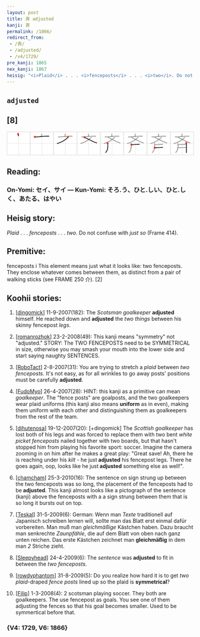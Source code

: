 ```yaml
---
layout: post
title: 斉 adjusted
kanji: 斉
permalink: /1866/
redirect_from:
 - /斉/
 - /adjusted/
 - /v4/1729/
pre_kanji: 1865
nex_kanji: 1867
heisig: "<i>Plaid</i> . . . <i>fenceposts</i> . . . <i>two</i>. Do not confuse with <i>just so</i> (Frame 414). fenceposts i This element means just what it looks like: two fenceposts. They enclose whatever comes between them, as distinct from a pair of walking sticks (see FRAME 250 介). [2]"
---
```


## `adjusted`

## [8]

<div class="stroke"><img src="../images/E69689.png" /></div>

## Reading:

### On-Yomi: セイ、サイ &mdash; Kun-Yomi: そろ.う、ひと.しい、ひと.しく、あたる、はやい

## Heisig story:

<i>Plaid</i> . . . <i>fenceposts</i> . . . <i>two</i>. Do not confuse with <i>just so</i> (Frame 414).

## Premitive:

fenceposts i This element means just what it looks like: two fenceposts. They enclose whatever comes between them, as distinct from a pair of walking sticks (see FRAME 250 介). [2]

## Koohii stories:

1) [<a href="http://kanji.koohii.com/profile/dingomick">dingomick</a>] 11-9-2007(182): The <em>Scotsman goalkeeper</em> <strong>adjusted</strong> himself. He reached down and <strong>adjusted</strong> the <em>two things</em> between his skinny fencepost <em>legs</em>.

2) [<a href="http://kanji.koohii.com/profile/romanrozhok">romanrozhok</a>] 23-2-2008(49): This kanji means &quot;symmetry&quot; not &quot;adjusted.&quot; STORY: The TWO FENCEPOSTS need to be SYMMETRICAL in size, otherwise you may smash your mouth into the lower side and start saying naughty SENTENCES.

3) [<a href="http://kanji.koohii.com/profile/RoboTact">RoboTact</a>] 2-8-2007(31): You are trying to stretch a <em>plaid</em> between <em>two</em> <em>fenceposts</em>. It&#039;s not easy, as for all wrinkles to go away posts&#039; positions must be carefully <strong>adjusted</strong>.

4) [<a href="http://kanji.koohii.com/profile/FudoMyo">FudoMyo</a>] 26-4-2007(28): HINT: this kanji as a primitive can mean <em>goalkeeper</em>. The &quot;fence posts&quot; are goalposts, and the two goalkeepers wear plaid uniforms (this kanji also means <strong>uniform</strong> as in even), making them uniform with each other and distinguishing them as goalkeepers from the rest of the team.

5) [<a href="http://kanji.koohii.com/profile/dihutenosa">dihutenosa</a>] 19-12-2007(20): [+dingomick] The <em>Scottish goalkeeper</em> has lost both of his legs and was forced to replace them with two bent <em>white picket fenceposts</em> nailed together with two boards, but that hasn&#039;t stopped him from playing his favorite sport: soccer. Imagine the camera zooming in on him after he makes a great play: &quot;Great save! Ah, there he is reaching under his <em>kilt</em> - he just<strong> adjusted</strong> his fencepost legs. There he goes again, oop, looks like he just<strong> adjusted</strong> something else as well!&quot;.

6) [<a href="http://kanji.koohii.com/profile/chamcham">chamcham</a>] 25-3-2010(16): The sentence on sign strung up between the two fenceposts was so long, the placement of the fenceposts had to be<strong> adjusted</strong>. This kanji almost looks like a pictograph of the sentence (kanji) above the fenceposts with a a sign strung between them that is so long it bursts out on top.

7) [<a href="http://kanji.koohii.com/profile/Teskal">Teskal</a>] 31-5-2009(6): German: Wenn man <em>Texte</em> traditionell auf Japanisch schreiben lernen will, sollte man das Blatt erst einmal dafür vorbereiten. Man muß man <em>gleichmäßige</em> Kästchen haben. Dazu braucht man senkrechte <em>Zaunpfähle</em>, die auf dem Blatt von oben nach ganz unten reichen. Das erste Kästchen zeichnet man <strong>gleichmäßig</strong> in dem man <em>2</em> Striche zieht.

8) [<a href="http://kanji.koohii.com/profile/Sleepyhead">Sleepyhead</a>] 24-4-2009(6): The <em>sentence</em> was<strong> adjusted</strong> to fit in between the <em>two</em> <em>fenceposts</em>.

9) [<a href="http://kanji.koohii.com/profile/rowdyphantom">rowdyphantom</a>] 31-8-2009(5): Do you realize how hard it is to get <em>two plaid</em>-draped <em>fence posts</em> lined up so the plaid is <strong>symmetrical</strong>?

10) [<a href="http://kanji.koohii.com/profile/Filip">Filip</a>] 1-3-2008(4): 2 scotsman playing soccer. They both are goalkeepers. The use fencepost as goals. You see one of them adjusting the fences so that his goal becomes smaller. Used to be symmertical before that.

### {V4: 1729, V6: 1866}
